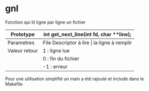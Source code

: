 # gnl

Fonction qui lit ligne par ligne un fichier

| Prototype | int get_next_line(int fd, char **line); |
| --- | --- |
| Parametres | File Descriptor à lire \| la ligne à remplir |
| Valeur retour | 1 : ligne lue |
| | 0 : fin du fichier |
| | -1 : erreur |

Pour une utilisation simplifié un main a été rajouté et include dans le Makefile
